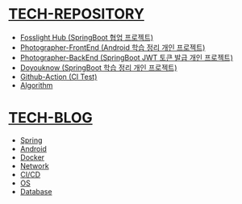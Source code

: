 # [TECH-REPOSITORY](https://github.com/Gseungmin/Tech-blog)
* [Fosslight Hub (SpringBoot 협업 프로젝트)](https://six-mass-051.notion.site/Fosslight-Hub-c7259bb3917346fbaa8d51c1c89fb946)
* [Photographer-FrontEnd (Android 학습 정리 개인 프로젝트)](https://github.com/Gseungmin/UmcAndroid)
* [Photographer-BackEnd (SpringBoot JWT 토큰 발급 개인 프로젝트)](https://github.com/Gseungmin/JWTStudy)
* [Doyouknow (SpringBoot 학습 정리 개인 프로젝트)](https://github.com/Gseungmin/Doyouknow)
* [Github-Action (CI Test)](https://github.com/Gseungmin/Github-Action)
* [Algorithm](https://github.com/Gseungmin/Algorithm)

# [TECH-BLOG](https://six-mass-051.notion.site/b7c21103db2c4e79b33c91b7386a3a65?v=8a635477f98e4b8dbd7cc438d4dd81a7)

* [Spring](https://six-mass-051.notion.site/dd98865bb5d94dc6bf0c6510a932a9b8?v=f294f6f5a06a45e99aa820f6cee3b3d2)
* [Android](https://six-mass-051.notion.site/Android-c9cb99610e4b4741b3006199fb74d0d6)
* [Docker](https://six-mass-051.notion.site/Docker-7ada4d8e5aef49e697054600c7af6457)
* [Network](https://six-mass-051.notion.site/9f31dcd5139e4b1596be6f937ec9beb4)
* [CI/CD](https://six-mass-051.notion.site/ad62fe6ebe8b43ffa7f863a3b8e7a239?v=c6a14b80fa524a0eb62f26d60649f83f)
* [OS]()
* [Database]()
